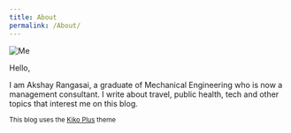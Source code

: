 ```yaml
---
title: About
permalink: /About/
---
```

![Me]({{site.url}}/assets/images/about.jpg)

Hello,

I am Akshay Rangasai, a graduate of Mechanical Engineering who is now a management consultant. I write about travel, public health, tech and other topics that interest me on this blog.

<small>This blog uses the [Kiko Plus](https://github.com/AWEEKJ/Kiko-plus) theme</small>
